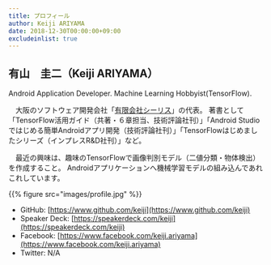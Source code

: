 ```yaml
---
title: プロフィール
author: Keiji ARIYAMA
date: 2018-12-30T00:00:00+09:00
excludeinlist: true
---
```


## 有山　圭二（Keiji ARIYAMA）

Android Application Developer. Machine Learning Hobbyist(TensorFlow).

　大阪のソフトウェア開発会社「[有限会社シーリス](https://www.c-lis.co.jp)」の代表。
著書として「TensorFlow活用ガイド（共著・６章担当、技術評論社刊）」「Android Studioではじめる簡単Androidアプリ開発（技術評論社刊）」「TensorFlowはじめましたシリーズ（インプレスR&D社刊）」など。

　最近の興味は、趣味のTensorFlowで画像判別モデル（二値分類・物体検出）を作成すること。
Androidアプリケーションへ機械学習モデルの組み込んであれこれしています。

{{% figure src="images/profile.jpg" %}}

* GitHub: [https://www.github.com/keiji](https://www.github.com/keiji)
* Speaker Deck: [https://speakerdeck.com/keiji](https://speakerdeck.com/keiji)
* Facebook: [https://www.facebook.com/keiji.ariyama](https://www.facebook.com/keiji.ariyama)
* Twitter: N/A
